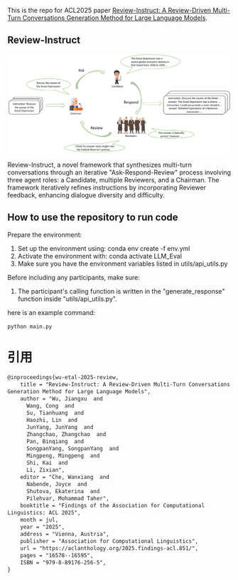 This is the repo for ACL2025 paper [Review-Instruct: A Review-Driven Multi-Turn Conversations Generation Method for Large Language Models](https://arxiv.org/abs/2505.11010).


## Review-Instruct

<p align="center">
  <img src="assets/ri.png" alt="Review Instruct" />
</p>

Review-Instruct, a novel framework that synthesizes multi-turn conversations through an iterative "Ask-Respond-Review" process involving three agent roles: a Candidate, multiple Reviewers, and a Chairman. 
The framework iteratively refines instructions by incorporating Reviewer feedback, enhancing dialogue diversity and difficulty.

## How to use the repository to run code

Prepare the environment:
1. Set up the environment using: conda env create -f env.yml
2. Activate the environment with: conda activate LLM_Eval
3. Make sure you have the environment variables listed in utils/api_utils.py

Before including any participants, make sure:
1. The participant's calling function is written in the "generate_response" function inside "utils/api_utils.py".


here is an example command:

```bash
python main.py
```
# 引用
```{bibliography}
@inproceedings{wu-etal-2025-review,
    title = "Review-Instruct: A Review-Driven Multi-Turn Conversations Generation Method for Large Language Models",
    author = "Wu, Jiangxu  and
      Wang, Cong  and
      Su, Tianhuang  and
      Haozhi, Lin  and
      JunYang, JunYang  and
      Zhangchao, Zhangchao  and
      Pan, Binqiang  and
      SongpanYang, SongpanYang  and
      Mingpeng, Mingpeng  and
      Shi, Kai  and
      Li, Zixian",
    editor = "Che, Wanxiang  and
      Nabende, Joyce  and
      Shutova, Ekaterina  and
      Pilehvar, Mohammad Taher",
    booktitle = "Findings of the Association for Computational Linguistics: ACL 2025",
    month = jul,
    year = "2025",
    address = "Vienna, Austria",
    publisher = "Association for Computational Linguistics",
    url = "https://aclanthology.org/2025.findings-acl.851/",
    pages = "16578--16595",
    ISBN = "979-8-89176-256-5",
}
```
